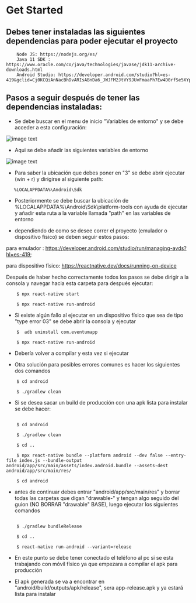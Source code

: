 # Get Started

## Debes tener instaladas las siguientes dependencias para poder ejecutar el proyecto

```
    Node JS: https://nodejs.org/es/
    Java 11 SDK : https://www.oracle.com/co/java/technologies/javase/jdk11-archive-downloads.html
    Android Studio: https://developer.android.com/studio?hl=es-419&gclid=Cj0KCQiAnNacBhDvARIsABnDa6_JWJFM2JtVY9JUvFmaaPh7Ew4D0rfSe5XYpIhtWFGoAeAhHQColt8aAtA4EALw_wcB&gclsrc=aw.ds
```
## Pasos a seguir después de tener las dependencias instaladas:

- Se debe buscar en el menu de inicio "Variables de entorno" y se debe acceder a esta configuración: 

![image text](https://vpease.files.wordpress.com/2015/09/environment.jpg)

- Aqui se debe añadir las siguientes variables de entorno 

![image text](https://i.stack.imgur.com/8Miqe.png)

- Para saber la ubicación que debes poner en "3" se debe abrir ejecutar (win + r) y dirigirse al siguiente path: 
 ```
    %LOCALAPPDATA%\Android\Sdk
 ```
- Posteriormente se debe buscar la ubicación de %LOCALAPPDATA%\Android\Sdk\platform-tools con ayuda de ejecutar y añadir esta ruta a la variable llamada "path" en las variables de entorno 

- dependiendo de como se desee correr el proyecto (emulador o dispositivo físico) se deben seguir estos pasos: 

para emulador : https://developer.android.com/studio/run/managing-avds?hl=es-419;

para dispositivo físico: https://reactnative.dev/docs/running-on-device

Después de haber hecho correctamente todos los pasos se debe dirigir a la consola y navegar hacia esta carpeta para después ejecutar: 

```
    $ npx react-native start

    $ npx react-native run-android

```

- Si existe algún fallo al ejecutar en un dispositivo físico que sea de tipo "type error 03" se debe abrir la consola y ejecutar

```
    $  adb uninstall com.eventumapp

    $ npx react-native run-android
```

- Debería volver a compilar y esta vez si ejecutar

- Otra solución para posibles errores comunes es hacer los siguientes dos comandos

```
    $ cd android

    $ ./gradlew clean

```

- Si se desea sacar un build de producción con una apk lista para instalar se debe hacer:

```

    $ cd android

    $ ./gradlew clean

    $ cd ..

    $ npx react-native bundle --platform android --dev false --entry-file index.js --bundle-output android/app/src/main/assets/index.android.bundle --assets-dest android/app/src/main/res/ 

    $ cd android 

```

- antes de continuar debes entrar "android/app/src/main/res" y borrar todas las carpetas que digan "drawable-" y tengan algo seguido del guion (NO BORRAR "drawable" BASE), luego ejecutar los siguientes comandos

```

    $ ./gradlew bundleRelease

    $ cd ..

    $ react-native run-android --variant=release

```

- En este punto se debe tener conectado el teléfono al pc si se esta trabajando con móvil físico ya que empezara a compilar el apk para producción 

- El apk generada se va a encontrar en "android/build/outputs/apk/release", sera app-release.apk y ya estará lista para instalar 

